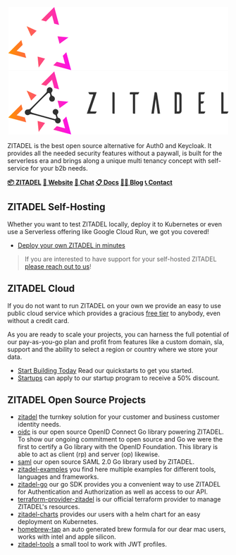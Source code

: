 <p align="center">
  <a href="https://zitadel.com#gh-dark-mode-only"><img src="https://raw.githubusercontent.com/zitadel/.github/main/img/zitadel-light.png" alt="Zitadel Header" width="500" height=auto /></a>
  <a href="https://zitadel.com#gh-light-mode-only"><img src="https://raw.githubusercontent.com/zitadel/.github/main/img/zitadel-dark.png" alt="Zitadel Header" width="500" height=auto /></a>
</p>

ZITADEL is the best open source alternative for Auth0 and Keycloak. It provides all the needed security features without a paywall, is built for the serverless era and brings along a unique multi tenancy concept with self-service for your b2b needs.

**[📦 ZITADEL](https://github.com/zitadel/zitadel) [🏡 Website](https://zitadel.com) [💬 Chat](https://zitadel.com/chat) [📋 Docs](https://docs.zitadel.com/) [🧑‍💻 Blog](https://zitadel.com/blog) [📞 Contact](https://zitadel.com/contact/)**

## ZITADEL Self-Hosting

Whether you want to test ZITADEL locally, deploy it to Kubernetes or even use a Serverless offering like Google Cloud Run, we got you covered!

- [Deploy your own ZITADEL in minutes](https://docs.zitadel.com/docs/guides/deploy/overview)

> If you are interested to have support for your self-hosted ZITADEL [please reach out to us](https://zitadel.com/contact)!

## ZITADEL Cloud

If you do not want to run ZITADEL on your own we provide an easy to use public cloud service which provides a gracious [free tier](https://zitadel.com/pricing) to anybody, even without a credit card.

As you are ready to scale your projects, you can harness the full potential of our pay-as-you-go plan and profit from features like a custom domain, sla, support and the ability to select a region or country where we store your data.

- [Start Building Today](https://docs.zitadel.com/docs/guides/start/quickstart) Read our quickstarts to get you started.
- [Startups](https://zitadel.com/pricing) can apply to our startup program to receive a 50% discount.

## ZITADEL Open Source Projects

- [zitadel](https://github.com/zitadel/zitadel) the turnkey solution for your customer and business customer identity needs.
- [oidc](https://github.com/zitadel/oidc) is our open source OpenID Connect Go library powering ZITADEL. To show our ongoing commitment to open source and Go we were the first to certify a Go library with the OpenID Foundation. This library is able to act as client (rp) and server (op) likewise.
- [saml](https://github.com/zitadel/saml) our open source SAML 2.0 Go library used by ZITADEL.
- [zitadel-examples](https://github.com/zitadel/zitadel-examples) you find here multiple examples for different tools, languages and frameworks.
- [zitadel-go](https://github.com/zitadel/zitadel-go) our go SDK provides you a convenient way to use ZITADEL for Authentication and Authorization as well as access to our API.
- [terraform-provider-zitadel](https://github.com/zitadel/terraform-provider-zitadel) is our official terraform provider to manage ZITADEL's resources.
- [zitadel-charts](https://github.com/zitadel/zitadel-charts) provides our users with a helm chart for an easy deployment on Kubernetes.
- [homebrew-tap](https://github.com/zitadel/homebrew-tap) an auto generated brew formula for our dear mac users, works with intel and apple silicon.
- [zitadel-tools](https://github.com/zitadel/zitadel-tools) a small tool to work with JWT profiles.
